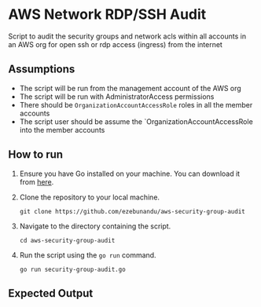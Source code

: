# AWS Network RDP/SSH Audit

Script to audit the security groups and network acls within all accounts in an AWS org for open ssh or rdp access (ingress) from the internet

## Assumptions

- The script will be run from the management account of the AWS org
- The script will be run with AdministratorAccess permissions
- There should be `OrganizationAccountAccessRole` roles in all the member accounts
- The script user should be assume the `OrganizationAccountAccessRole into the member accounts

## How to run

1. Ensure you have Go installed on your machine. You can download it from [here](https://golang.org/dl/).

2. Clone the repository to your local machine.

    `git clone https://github.com/ezebunandu/aws-security-group-audit`

3. Navigate to the directory containing the script.

    `cd aws-security-group-audit`

4. Run the script using the `go run` command.

    `go run security-group-audit.go`

## Expected Output
